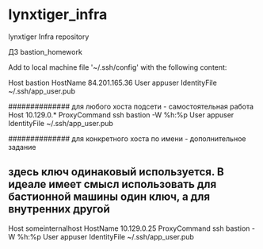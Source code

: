 # lynxtiger_infra
lynxtiger Infra repository

ДЗ bastion_homework

Add to local machine file '~/.ssh/config' with the following content:

Host bastion
HostName 84.201.165.36
User appuser
IdentityFile ~/.ssh/app_user.pub

############## для любого хоста подсети - самостоятельная работа
Host 10.129.0.*
ProxyCommand ssh bastion -W %h:%p
User appuser
IdentityFile ~/.ssh/app_user.pub

############## для конкретного хоста по имени - дополнительное задание
## здесь ключ одинаковый используется. В идеале имеет смысл использовать для бастионной машины один ключ, а для внутренних другой
Host someinternalhost
HostName 10.129.0.25
ProxyCommand ssh bastion -W %h:%p
User appuser
IdentityFile ~/.ssh/app_user.pub
